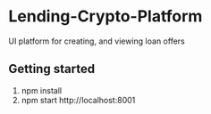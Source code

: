 # Lending-Crypto-Platform
UI platform for creating, and viewing loan offers

Getting started
--------------------------------------------------------------------------------------------------------------------------------------

1) npm install
2) npm start http://localhost:8001
